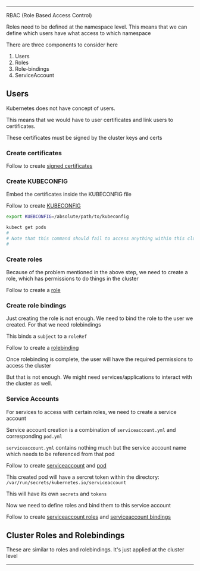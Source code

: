 
---

RBAC (Role Based Access Control)

Roles need to be defined at the namespace level. This means that we can define which users have what access to which namespace

There are three components to consider here

1. Users
2. Roles
3. Role-bindings
4. ServiceAccount

## Users

Kubernetes does not have concept of users.

This means that we would have to user certificates and link users to certificates.

These certificates must be signed by the cluster keys and certs

### Create certificates

Follow to create [signed certificates](/knowledgebase/openssl/generate_signed_certificates.md)

### Create KUBECONFIG

Embed the certificates inside the KUBECONFIG file

Follow to create [KUBECONFIG](/knowledgebase/kubernetes/kubeconfig.md)

```bash
export KUEBCONFIG=/absolute/path/to/kubeconfig

kubect get pods
# 
# Note that this command should fail to access anything within this cluster since there are no roles defined yet
# 
```

### Create roles

Because of the problem mentioned in the above step, we need to create a role, which has permissions to do things
in the cluster

Follow to create a [role](/knowledgebase/kubernetes/components/rbac/role.yml)

### Create role bindings

Just creating the role is not enough. We need to bind the role to the user we created. For that we need rolebindings

This binds a `subject` to a `roleRef`

Follow to create a [rolebinding](/knowledgebase/kubernetes/components/rbac/rolebinding.yml)

Once rolebinding is complete, the user will have the required permissions to access the cluster

But that is not enough. We might need services/applications to interact with the cluster as well.

### Service Accounts

For services to access with certain roles, we need to create a service account

Service account creation is a combination of `serviceaccount.yml` and corresponding `pod.yml`

`serviceaccount.yml` contains nothing much but the service account name which needs to be referenced from that pod

Follow to create [serviceaccount](/knowledgebase/kubernetes/components/rbac/serviceaccount.yml) and [pod](/knowledgebase/kubernetes/components/rbac/pod-serviceaccount.yml)

This created pod will have a sercret token within the directory: `/var/run/secrets/kubernetes.io/serviceaccount`

This will have its own `secrets` and `tokens`

Now we need to define roles and bind them to this service account

Follow to create [serviceaccount roles](/knowledgebase/kubernetes/components/rbac/serviceaccount-role.yml) and [serviceaccount bindings](/knowledgebase/kubernetes/components/rbac/serviceaccount-rolebinding.yml)

## Cluster Roles and Rolebindings

These are similar to roles and rolebindings. It's just applied at the cluster level

---
